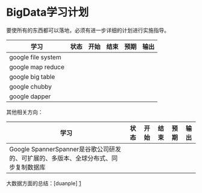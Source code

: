 # BigData学习计划

要使所有的东西都可以落地，必须有进一步详细的计划进行实施指导。

|学习|状态|开始|结束|预期|输出|
|---|---|---|---|---|---|
|google file system||||||
|google map reduce||||||
|google big table||||||
|google chubby ||||||
|google dapper||||||


其他相关方向：

|学习|状态|开始|结束|预期|输出|
|---|---|---|---|---|---|
|Google SpannerSpanner是谷歌公司研发的、可扩展的、多版本、全球分布式、同步复制数据库|


大数据方面的总结：[duanple] [1]

[1]: http://duanple.blog.163.com/blog/static/709717672011330101333271/ "duanple"